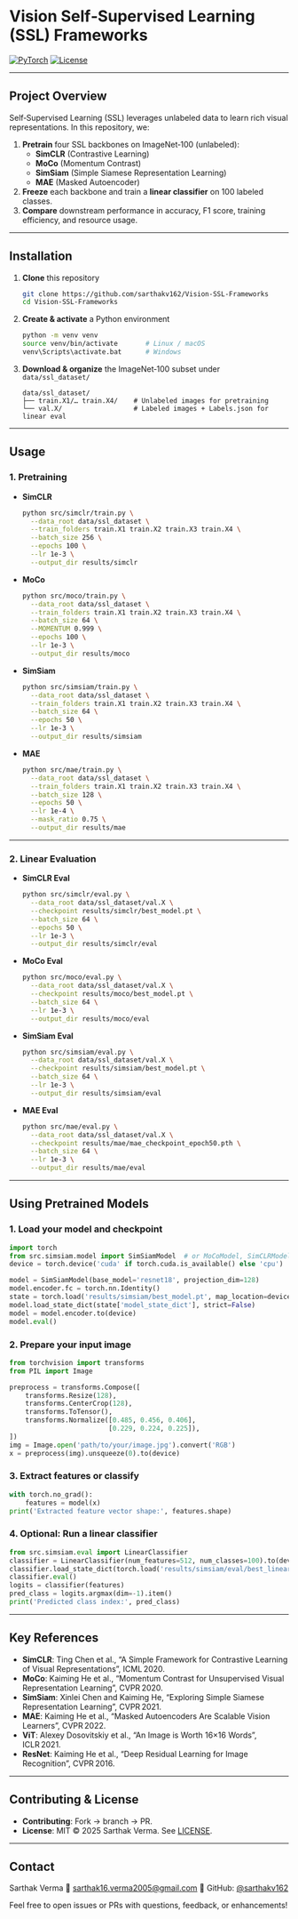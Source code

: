 # Vision Self‑Supervised Learning (SSL) Frameworks
[![PyTorch](https://img.shields.io/badge/framework-PyTorch-blue.svg)](https://pytorch.org/)  [![License](https://img.shields.io/badge/license-MIT-green.svg)](LICENSE)

---

## Project Overview

Self‑Supervised Learning (SSL) leverages unlabeled data to learn rich visual representations. In this repository, we:
1. **Pretrain** four SSL backbones on ImageNet‑100 (unlabeled):
   - **SimCLR** (Contrastive Learning)
   - **MoCo** (Momentum Contrast)
   - **SimSiam** (Simple Siamese Representation Learning)
   - **MAE** (Masked Autoencoder)  
2. **Freeze** each backbone and train a **linear classifier** on 100 labeled classes.  
3. **Compare** downstream performance in accuracy, F1 score, training efficiency, and resource usage.

---

## Installation

1. **Clone** this repository  
   ```bash
   git clone https://github.com/sarthakv162/Vision-SSL-Frameworks
   cd Vision-SSL-Frameworks


2. **Create & activate** a Python environment

   ```bash
   python -m venv venv
   source venv/bin/activate       # Linux / macOS
   venv\Scripts\activate.bat      # Windows
   ```

3. **Download & organize** the ImageNet‑100 subset under `data/ssl_dataset/`

   ```
   data/ssl_dataset/
   ├── train.X1/… train.X4/    # Unlabeled images for pretraining
   └── val.X/                  # Labeled images + Labels.json for linear eval
   ```

---

## Usage

### 1. Pretraining

* **SimCLR**

  ```bash
  python src/simclr/train.py \
    --data_root data/ssl_dataset \
    --train_folders train.X1 train.X2 train.X3 train.X4 \
    --batch_size 256 \
    --epochs 100 \
    --lr 1e-3 \
    --output_dir results/simclr
  ```

* **MoCo**

  ```bash
  python src/moco/train.py \
    --data_root data/ssl_dataset \
    --train_folders train.X1 train.X2 train.X3 train.X4 \
    --batch_size 64 \
    --MOMENTUM 0.999 \
    --epochs 100 \
    --lr 1e-3 \
    --output_dir results/moco
  ```

* **SimSiam**

  ```bash
  python src/simsiam/train.py \
    --data_root data/ssl_dataset \
    --train_folders train.X1 train.X2 train.X3 train.X4 \
    --batch_size 64 \
    --epochs 50 \
    --lr 1e-3 \
    --output_dir results/simsiam
  ```

* **MAE**

  ```bash
  python src/mae/train.py \
    --data_root data/ssl_dataset \
    --train_folders train.X1 train.X2 train.X3 train.X4 \
    --batch_size 128 \
    --epochs 50 \
    --lr 1e-4 \
    --mask_ratio 0.75 \
    --output_dir results/mae
  ```

---

### 2. Linear Evaluation

* **SimCLR Eval**

  ```bash
  python src/simclr/eval.py \
    --data_root data/ssl_dataset/val.X \
    --checkpoint results/simclr/best_model.pt \
    --batch_size 64 \
    --epochs 50 \
    --lr 1e-3 \
    --output_dir results/simclr/eval
  ```

* **MoCo Eval**

  ```bash
  python src/moco/eval.py \
    --data_root data/ssl_dataset/val.X \
    --checkpoint results/moco/best_model.pt \
    --batch_size 64 \
    --lr 1e-3 \
    --output_dir results/moco/eval
  ```

* **SimSiam Eval**

  ```bash
  python src/simsiam/eval.py \
    --data_root data/ssl_dataset/val.X \
    --checkpoint results/simsiam/best_model.pt \
    --batch_size 64 \
    --lr 1e-3 \
    --output_dir results/simsiam/eval
  ```

* **MAE Eval**

  ```bash
  python src/mae/eval.py \
    --data_root data/ssl_dataset/val.X \
    --checkpoint results/mae/mae_checkpoint_epoch50.pth \
    --batch_size 64 \
    --lr 1e-3 \
    --output_dir results/mae/eval
  ```

---

## Using Pretrained Models

### 1. Load your model and checkpoint

```python
import torch
from src.simsiam.model import SimSiamModel  # or MoCoModel, SimCLRModel, CustomMAE
device = torch.device('cuda' if torch.cuda.is_available() else 'cpu')

model = SimSiamModel(base_model='resnet18', projection_dim=128)
model.encoder.fc = torch.nn.Identity()
state = torch.load('results/simsiam/best_model.pt', map_location=device)
model.load_state_dict(state['model_state_dict'], strict=False)
model = model.encoder.to(device)
model.eval()
```

### 2. Prepare your input image

```python
from torchvision import transforms
from PIL import Image

preprocess = transforms.Compose([
    transforms.Resize(128),
    transforms.CenterCrop(128),
    transforms.ToTensor(),
    transforms.Normalize([0.485, 0.456, 0.406],
                         [0.229, 0.224, 0.225]),
])
img = Image.open('path/to/your/image.jpg').convert('RGB')
x = preprocess(img).unsqueeze(0).to(device)
```

### 3. Extract features or classify

```python
with torch.no_grad():
    features = model(x)
print('Extracted feature vector shape:', features.shape)
```

### 4. Optional: Run a linear classifier

```python
from src.simsiam.eval import LinearClassifier
classifier = LinearClassifier(num_features=512, num_classes=100).to(device)
classifier.load_state_dict(torch.load('results/simsiam/eval/best_linear.pt'))
classifier.eval()
logits = classifier(features)
pred_class = logits.argmax(dim=-1).item()
print('Predicted class index:', pred_class)
```

---

## Key References

* **SimCLR**: Ting Chen et al., “A Simple Framework for Contrastive Learning of Visual Representations”, ICML 2020.
* **MoCo**: Kaiming He et al., “Momentum Contrast for Unsupervised Visual Representation Learning”, CVPR 2020.
* **SimSiam**: Xinlei Chen and Kaiming He, “Exploring Simple Siamese Representation Learning”, CVPR 2021.
* **MAE**: Kaiming He et al., “Masked Autoencoders Are Scalable Vision Learners”, CVPR 2022.
* **ViT**: Alexey Dosovitskiy et al., “An Image is Worth 16×16 Words”, ICLR 2021.
* **ResNet**: Kaiming He et al., “Deep Residual Learning for Image Recognition”, CVPR 2016.

---

## Contributing & License

* **Contributing**: Fork → branch → PR.
* **License**: MIT © 2025 Sarthak Verma. See [LICENSE](LICENSE).

---

## Contact

Sarthak Verma
📧 [sarthak16.verma2005@gmail.com](mailto:sarthak16.verma2005@gmail.com)
🔗 GitHub: [@sarthakv162](https://github.com/sarthakv162)

Feel free to open issues or PRs with questions, feedback, or enhancements!
